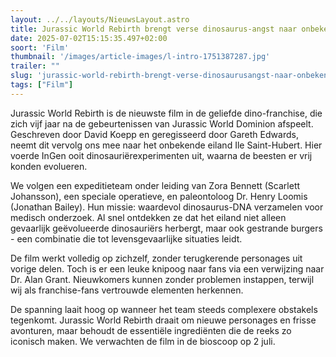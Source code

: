 ```yaml
---
layout: ../../layouts/NieuwsLayout.astro
title: Jurassic World Rebirth brengt verse dinosaurus-angst naar onbekend eiland
date: 2025-07-02T15:15:35.497+02:00
soort: 'Film'
thumbnail: '/images/article-images/l-intro-1751387287.jpg'
trailer: ""
slug: 'jurassic-world-rebirth-brengt-verse-dinosaurusangst-naar-onbekend-eiland'
tags: ["Film"]
---
```


Jurassic World Rebirth is de nieuwste film in de geliefde dino-franchise, die
zich vijf jaar na de gebeurtenissen van Jurassic World Dominion afspeelt.
Geschreven door David Koepp en geregisseerd door Gareth Edwards, neemt dit
vervolg ons mee naar het onbekende eiland Ile Saint-Hubert. Hier voerde InGen
ooit dinosauriërexperimenten uit, waarna de beesten er vrij konden evolueren.

We volgen een expeditieteam onder leiding van Zora Bennett (Scarlett Johansson),
een speciale operatieve, en paleontoloog Dr. Henry Loomis (Jonathan Bailey). Hun
missie: waardevol dinosaurus-DNA verzamelen voor medisch onderzoek. Al snel
ontdekken ze dat het eiland niet alleen gevaarlijk geëvolueerde dinosauriërs
herbergt, maar ook gestrande burgers - een combinatie die tot levensgevaarlijke
situaties leidt.

De film werkt volledig op zichzelf, zonder terugkerende personages uit vorige
delen. Toch is er een leuke knipoog naar fans via een verwijzing naar Dr. Alan
Grant. Nieuwkomers kunnen zonder problemen instappen, terwijl wij als
franchise-fans vertrouwde elementen herkennen.

De spanning laait hoog op wanneer het team steeds complexere obstakels
tegenkomt. Jurassic World Rebirth draait om nieuwe personages en frisse
avonturen, maar behoudt de essentiële ingrediënten die de reeks zo iconisch
maken. We verwachten de film in de bioscoop op 2 juli.